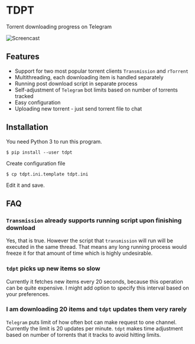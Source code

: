 TDPT
====

Torrent downloading progress on Telegram

![Screencast](https://i.imgur.com/YV6LYCl.gif "Screencast")


## Features
* Support for two most popular torrent clients `Transmission` and `rTorrent`
* Multithreading, each downloading item is handled separately
* Running post download script in separate process
* Self-adjustment of `Telegram` bot limits based on number of torrents
  tracked
* Easy configuration
* Uploading new torrent - just send torrent file to chat


## Installation
You need Python 3 to run this program.

```
$ pip install --user tdpt
```

Create configuration file
```
$ cp tdpt.ini.template tdpt.ini
```
Edit it and save.


## FAQ

### `Transmission` already supports running script upon finishing download
Yes, that is true.  However the script that `transmission` will run will
be executed in the same thread.  That means any long running process
would freeze it for that amount of time which is highly undesirable.

### `tdpt` picks up new items so slow
Currently it fetches new items every 20 seconds, because this operation
can be quite expensive.  I might add option to specify this interval
based on your preferences.

### I am downloading 20 items and `tdpt` updates them very rarely
`Telegram` puts limit of how often bot can make request to one channel.
Currently the limit is 20 updates per minute.  `tdpt` makes time
adjustment based on number of torrents that it tracks to avoid hitting
limits.
